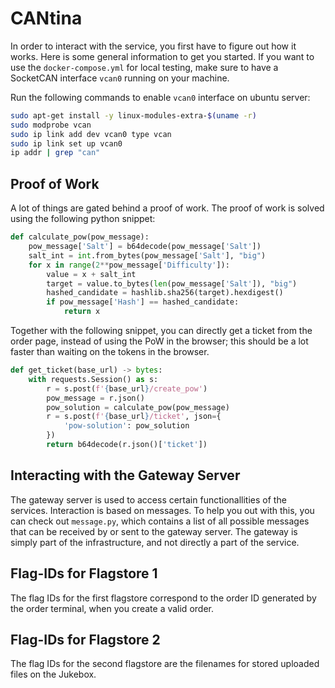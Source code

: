 # CANtina

In order to interact with the service, you first have to figure out
how it works. Here is some general information to get you started.
If you want to use the `docker-compose.yml` for local testing, make
sure to have a SocketCAN interface `vcan0` running on your machine.

Run the following commands to enable `vcan0` interface on ubuntu server:
```sh
sudo apt-get install -y linux-modules-extra-$(uname -r)
sudo modprobe vcan
sudo ip link add dev vcan0 type vcan
sudo ip link set up vcan0
ip addr | grep "can"
```


## Proof of Work

A lot of things are gated behind a proof of work. The proof of work is
solved using the following python snippet: 

```python
def calculate_pow(pow_message):
    pow_message['Salt'] = b64decode(pow_message['Salt'])
    salt_int = int.from_bytes(pow_message['Salt'], "big")
    for x in range(2**pow_message['Difficulty']):
        value = x + salt_int
        target = value.to_bytes(len(pow_message['Salt']), "big")
        hashed_candidate = hashlib.sha256(target).hexdigest()
        if pow_message['Hash'] == hashed_candidate:
            return x
```

Together with the following snippet, you can directly get a ticket
from the order page, instead of using the PoW in the browser; this
should be a lot faster than waiting on the tokens in the browser.

```python
def get_ticket(base_url) -> bytes:
    with requests.Session() as s:
        r = s.post(f'{base_url}/create_pow')
        pow_message = r.json()
        pow_solution = calculate_pow(pow_message)
        r = s.post(f'{base_url}/ticket', json={
            'pow-solution': pow_solution
        })
        return b64decode(r.json()['ticket'])
```

## Interacting with the Gateway Server

The gateway server is used to access certain functionallities of the services. 
Interaction is based on messages. To help you out with this, you can check out `message.py`,
which contains a list of all possible messages that can be received by
or sent to the gateway server. The gateway is simply part of the infrastructure, and
not directly a part of the service.

## Flag-IDs for Flagstore 1

The flag IDs for the first flagstore correspond to the order ID
generated by the order terminal, when you create a valid order.


## Flag-IDs for Flagstore 2

The flag IDs for the second flagstore are the filenames 
for stored uploaded files on the Jukebox.

